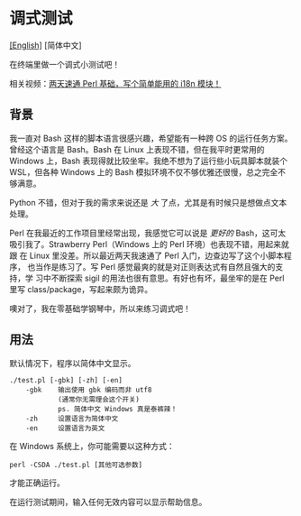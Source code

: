 # 调式测试

[[English]](./Readme.md) [简体中文]

在终端里做一个调式小测试吧！

相关视频：[两天速通 Perl 基础，写个简单能用的 i18n 模块！](https://www.bilibili.com/video/BV1PX4y1b7xU)

## 背景

我一直对 Bash 这样的脚本语言很感兴趣，希望能有一种跨 OS 的运行任务方案。
曾经这个语言是 Bash。Bash 在 Linux 上表现不错，但在我平时更常用的 Windows
上，Bash 表现得就比较坐牢。我绝不想为了运行些小玩具脚本就装个 WSL，但各种
Windows 上的 Bash 模拟环境不仅不够优雅还很慢，总之完全不够满意。

Python 不错，但对于我的需求来说还是 *大* 了点，尤其是有时候只是想做点文本
处理。

Perl 在我最近的工作项目里经常出现，我感觉它可以说是 *更好的* Bash，这可太
吸引我了。Strawberry Perl（Windows 上的 Perl 环境）也表现不错，用起来就跟
在 Linux 里没差。所以最近两天我速通了 Perl 入门，边查边写了这个小脚本程序，
也当作是练习了。写 Perl 感觉最爽的就是对正则表达式有自然且强大的支持，学
习中不断探索 sigil 的用法也很有意思。有好也有坏，最坐牢的是在 Perl 里写
class/package，写起来颇为诡异。

噢对了，我在零基础学钢琴中，所以来练习调式吧！

## 用法

默认情况下，程序以简体中文显示。

```
./test.pl [-gbk] [-zh] [-en]
    -gbk    输出使用 gbk 编码而非 utf8
            (通常你无需理会这个开关)
            ps. 简体中文 Windows 真是泰裤辣！
    -zh     设置语言为简体中文
    -en     设置语言为英文
```

在 Windows 系统上，你可能需要以这种方式：

```
perl -CSDA ./test.pl [其他可选参数]
```

才能正确运行。

在运行测试期间，输入任何无效内容可以显示帮助信息。
